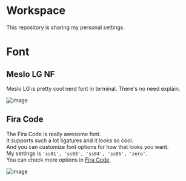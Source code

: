 # Workspace
This repository is sharing my personal settings.

# Font
## Meslo LG NF
Meslo LG is pretty cool nerd font in terminal. There's no need explain.

![image](https://user-images.githubusercontent.com/37071240/167920691-320e9d14-88d8-46b4-b6ed-6ff0cb221070.png)

## Fira Code
The Fira Code is really awesome font.<br>
It supports such a lot ligatures and it looks so cool.<br>
And you can customize font options for how that looks you want.<br>
My settings is `'ss01', 'ss03', 'ss04', 'ss05', 'zero'`.<br>
You can check more options in [Fira Code](https://github.com/tonsky/FiraCode).

![image](https://user-images.githubusercontent.com/37071240/167919852-a8e8e37b-c14a-45b5-9d78-83709e746baa.png)
